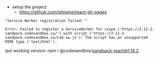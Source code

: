 - setup the project:
  - https://github.com/gitname/react-gh-pages

```
"Service Worker registration failed: "

Error: Failed to register a ServiceWorker for scope ('https://2-11-2-sandpack.codesandbox.io/') with script ('https://2-11-2-sandpack.codesandbox.io/csb-sw.js'): The script has an unsupported MIME type ('text/html').
```

last working version:
npm i @codesandbox/sandpack-react@1.14.2
